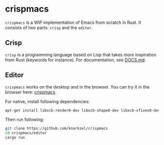 # crispmacs

`crispmacs` is a WIP implementation of Emacs from scratch in Rust. It consists
of two parts: `crisp` and the `editor`. 

## Crisp

`crisp` is a programming language based on Lisp that takes more inspiration
from Rust (keywords for instance). For documentation, see [DOCS.md](./DOCS.md).

## Editor

`crispmacs` works on the desktop and in the browser. You can try it in
the browser here: [crispmacs](https://knarkzel.github.io/crispmacs/).

For native, install following dependencies:

```bash
apt-get install libxcb-render0-dev libxcb-shape0-dev libxcb-xfixes0-dev libspeechd-dev libxkbcommon-dev libssl-dev
```

Then run following:

```bash
git clone https://github.com/knarkzel/crispmacs
cd crispmacs/editor
cargo run
```
